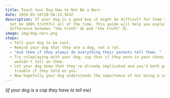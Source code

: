 ```yaml
---
title: Teach Your Dog How to Not Be a Narc
date: 2020-05-16T18:56:13.363Z
description: If your dog is a good boy it might be difficult for them to
  not be 100% truthful all of the time. This guide will help you explain the
  difference between "the truth" 😃 and "the truth" 😠.
image: img/dog-narc.png
steps:
  - Tell your dog to be cool.
  - Remind your dog that they are a dog, not a rat.
  - "Ask them if they always do everything their parents tell them. "
  - Try roleplaying with your dog; say that if they were in your shoes that you
    wouldn't tell on them.
  - Let your dog know that they're already implicated and you'd both get in
    trouble if they told on you.
  - Now hopefully your dog understands the importance of not being a snitch.
---
```

*(if your dog is a cop they have to tell me)*
